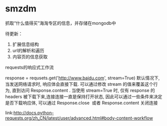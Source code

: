 # smzdm
抓取“什么值得买”海淘专区的信息，并存储在mongodb中

待更新：
  1. 扩展信息结构
  2. url的解析和遍历
  3. 内容页的信息获取

requests的响应式工作流

response = requsets.get('http://www.baidu.com', stream=True)
默认情况下,当发送网络请求时, 响应体会直接下载. 可以通过修改 stream 的值来覆盖这个行为, 直到访问 Response.content .
当使用 stream=True 时, 仅有 response 的 headers 被下载下来,连接连接一直是保持打开状态, 因此可以通过一些条件来决定是否下载响应体,
可以通过 Response.close  或者  Response.content 关闭连接

link:http://docs.python-requests.org/zh_CN/latest/user/advanced.html#body-content-workflow
